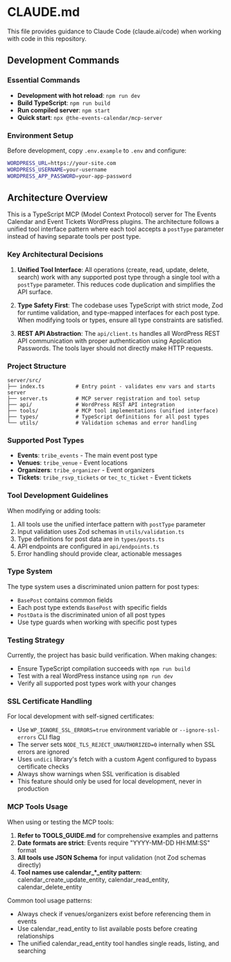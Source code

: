 # CLAUDE.md

This file provides guidance to Claude Code (claude.ai/code) when working with code in this repository.

## Development Commands

### Essential Commands

- **Development with hot reload**: `npm run dev`
- **Build TypeScript**: `npm run build`
- **Run compiled server**: `npm start`
- **Quick start**: `npx @the-events-calendar/mcp-server`

### Environment Setup

Before development, copy `.env.example` to `.env` and configure:

```bash
WORDPRESS_URL=https://your-site.com
WORDPRESS_USERNAME=your-username
WORDPRESS_APP_PASSWORD=your-app-password
```

## Architecture Overview

This is a TypeScript MCP (Model Context Protocol) server for The Events Calendar and Event Tickets WordPress plugins. The architecture follows a unified tool interface pattern where each tool accepts a `postType` parameter instead of having separate tools per post type.

### Key Architectural Decisions

1. **Unified Tool Interface**: All operations (create, read, update, delete, search) work with any supported post type through a single tool with a `postType` parameter. This reduces code duplication and simplifies the API surface.

2. **Type Safety First**: The codebase uses TypeScript with strict mode, Zod for runtime validation, and type-mapped interfaces for each post type. When modifying tools or types, ensure all type constraints are satisfied.

3. **REST API Abstraction**: The `api/client.ts` handles all WordPress REST API communication with proper authentication using Application Passwords. The tools layer should not directly make HTTP requests.

### Project Structure

```text
server/src/
├── index.ts          # Entry point - validates env vars and starts server
├── server.ts         # MCP server registration and tool setup
├── api/              # WordPress REST API integration
├── tools/            # MCP tool implementations (unified interface)
├── types/            # TypeScript definitions for all post types
└── utils/            # Validation schemas and error handling
```

### Supported Post Types

- **Events**: `tribe_events` - The main event post type
- **Venues**: `tribe_venue` - Event locations
- **Organizers**: `tribe_organizer` - Event organizers
- **Tickets**: `tribe_rsvp_tickets` or `tec_tc_ticket` - Event tickets

### Tool Development Guidelines

When modifying or adding tools:

1. All tools use the unified interface pattern with `postType` parameter
2. Input validation uses Zod schemas in `utils/validation.ts`
3. Type definitions for post data are in `types/posts.ts`
4. API endpoints are configured in `api/endpoints.ts`
5. Error handling should provide clear, actionable messages

### Type System

The type system uses a discriminated union pattern for post types:

- `BasePost` contains common fields
- Each post type extends `BasePost` with specific fields
- `PostData` is the discriminated union of all post types
- Use type guards when working with specific post types

### Testing Strategy

Currently, the project has basic build verification. When making changes:

- Ensure TypeScript compilation succeeds with `npm run build`
- Test with a real WordPress instance using `npm run dev`
- Verify all supported post types work with your changes

### SSL Certificate Handling

For local development with self-signed certificates:

- Use `WP_IGNORE_SSL_ERRORS=true` environment variable or `--ignore-ssl-errors` CLI flag
- The server sets `NODE_TLS_REJECT_UNAUTHORIZED=0` internally when SSL errors are ignored
- Uses `undici` library's fetch with a custom Agent configured to bypass certificate checks
- Always show warnings when SSL verification is disabled
- This feature should only be used for local development, never in production

### MCP Tools Usage

When using or testing the MCP tools:

1. **Refer to TOOLS_GUIDE.md** for comprehensive examples and patterns
2. **Date formats are strict**: Events require "YYYY-MM-DD HH:MM:SS" format
3. **All tools use JSON Schema** for input validation (not Zod schemas directly)
4. **Tool names use calendar_*_entity pattern**: calendar_create_update_entity, calendar_read_entity, calendar_delete_entity

Common tool usage patterns:
- Always check if venues/organizers exist before referencing them in events
- Use calendar_read_entity to list available posts before creating relationships
- The unified calendar_read_entity tool handles single reads, listing, and searching
